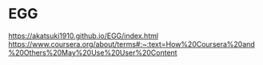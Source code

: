 # EGG

https://akatsuki1910.github.io/EGG/index.html  
https://www.coursera.org/about/terms#:~:text=How%20Coursera%20and%20Others%20May%20Use%20User%20Content
